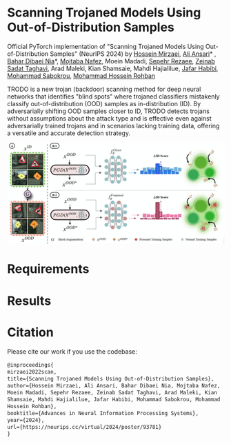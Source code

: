 # Scanning Trojaned Models Using Out-of-Distribution Samples
Official PyTorch implementation of "Scanning Trojaned Models Using Out-of-Distribution Samples" (NeurIPS 2024) by [Hossein Mirzaei](https://scholar.google.com/citations?user=gISaPsoAAAAJ&hl=en), [Ali Ansari](https://scholar.google.com/citations?user=WYxYPXUAAAAJ)* , [Bahar Dibaei Nia](https://scholar.google.com/citations?hl=en&user=R3e5mekAAAAJ)*, [Mojtaba Nafez](https://scholar.google.com/citations?user=v0QfY20AAAAJ&hl=en), Moein Madadi, [Sepehr Rezaee](https://scholar.google.com/citations?hl=en&user=kYl9IWkAAAAJ), [Zeinab Sadat Taghavi](https://scholar.google.com/citations?hl=en&user=G9So2dEAAAAJ), Arad Maleki, Kian Shamsaie, Mahdi Hajialilue, [Jafar Habibi](https://scholar.google.com/citations?user=fKvyreEAAAAJ&hl=en), [Mohammad Sabokrou](https://scholar.google.com/citations?user=jqHXvT0AAAAJ&hl=en), [Mohammad Hossein Rohban](https://scholar.google.com/citations?user=pRyJ6FkAAAAJ&hl=en)

TRODO is a new trojan (backdoor) scanning method for deep neural networks that identifies "blind spots" where trojaned classifiers mistakenly classify out-of-distribution (OOD) samples as in-distribution (ID). By adversarially shifting OOD samples closer to ID, TRODO detects trojans without assumptions about the attack type and is effective even against adversarially trained trojans and in scenarios lacking training data, offering a versatile and accurate detection strategy.

<p align="center">
<img src="figures/main_figure.jpg" alt="Main method overview"/>
</p>

# Requirements

# Results

# Citation 
Please cite our work if you use the codebase: 
```
@inproceedings{
mirzaei2022scan,
title={Scanning Trojaned Models Using Out-of-Distribution Samples},
author={Hossein Mirzaei, Ali Ansari, Bahar Dibaei Nia, Mojtaba Nafez, Moein Madadi, Sepehr Rezaee, Zeinab Sadat Taghavi, Arad Maleki, Kian Shamsaie, Mahdi Hajialilue, Jafar Habibi, Mohammad Sabokrou, Mohammad Hossein Rohban},
booktitle={Advances in Neural Information Processing Systems},
year={2024},
url={https://neurips.cc/virtual/2024/poster/93781}
}
```
